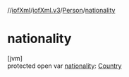 //[iofXml](../../../index.md)/[iofXml.v3](../index.md)/[Person](index.md)/[nationality](nationality.md)

# nationality

[jvm]\
protected open var [nationality](nationality.md): [Country](../-country/index.md)
